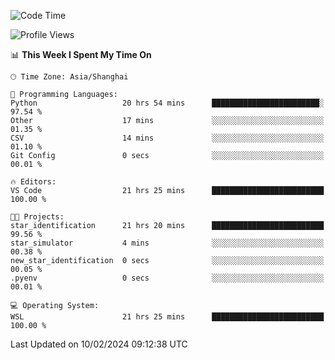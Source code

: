 <!--START_SECTION:waka-->
![Code Time](http://img.shields.io/badge/Code%20Time-1%2C514%20hrs%2021%20mins-blue)

![Profile Views](http://img.shields.io/badge/Profile%20Views-0-blue)

📊 **This Week I Spent My Time On** 

```text
🕑︎ Time Zone: Asia/Shanghai

💬 Programming Languages: 
Python                   20 hrs 54 mins      ████████████████████████░   97.54 % 
Other                    17 mins             ░░░░░░░░░░░░░░░░░░░░░░░░░   01.35 % 
CSV                      14 mins             ░░░░░░░░░░░░░░░░░░░░░░░░░   01.10 % 
Git Config               0 secs              ░░░░░░░░░░░░░░░░░░░░░░░░░   00.01 % 

🔥 Editors: 
VS Code                  21 hrs 25 mins      █████████████████████████   100.00 % 

🐱‍💻 Projects: 
star_identification      21 hrs 20 mins      █████████████████████████   99.56 % 
star_simulator           4 mins              ░░░░░░░░░░░░░░░░░░░░░░░░░   00.38 % 
new_star_identification  0 secs              ░░░░░░░░░░░░░░░░░░░░░░░░░   00.05 % 
.pyenv                   0 secs              ░░░░░░░░░░░░░░░░░░░░░░░░░   00.01 % 

💻 Operating System: 
WSL                      21 hrs 25 mins      █████████████████████████   100.00 % 
```


 Last Updated on 10/02/2024 09:12:38 UTC
<!--END_SECTION:waka-->